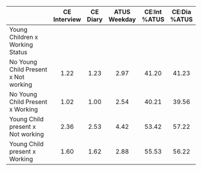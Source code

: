 
|                      | CE<br>Interview |  CE<br>Diary | ATUS<br>Weekday | CE:Int<br>%ATUS | CE:Dia<br>%ATUS |
| -------------------- | :----------: | :----------: | :----------: | :----------: | :----------: |
| Young Children x Working Status |              |              |              |              |              |
| No Young Child Present x Not working |         1.22 |         1.23 |         2.97 |        41.20 |        41.23 |
| No Young Child Present x Working |         1.02 |         1.00 |         2.54 |        40.21 |        39.56 |
| Young Child present x Not working |         2.36 |         2.53 |         4.42 |        53.42 |        57.22 |
| Young Child present x Working |         1.60 |         1.62 |         2.88 |        55.53 |        56.22 |

